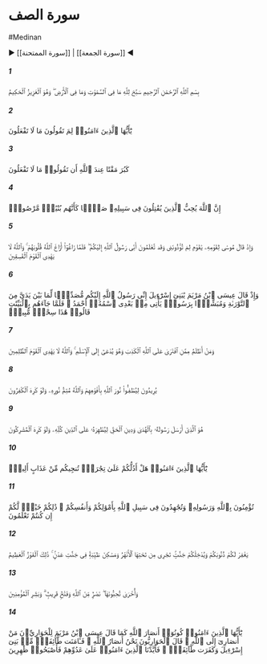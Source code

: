 # سورة الصف
#Medinan
▶ [[سورة الممتحنة]] | [[سورة الجمعة]] ◀
##### 1
<span class="ayah hovertext" data-hover="آنچه در آسمانها و آنچه در زمين است خداوند را نيايش كند، و اوست پيروزمند فرزانه‌">بِسْمِ ٱللَّهِ ٱلرَّحْمَٰنِ ٱلرَّحِيمِ سَبَّحَ لِلَّهِ مَا فِى ٱلسَّمَٰوَٰتِ وَمَا فِى ٱلْأَرْضِ ۖ وَهُوَ ٱلْعَزِيزُ ٱلْحَكِيمُ</span>
##### 2
<span class="ayah hovertext" data-hover="اى مؤمنان چرا چيزى مى‌گوييد كه انجام نمى‌دهيد">يَٰٓأَيُّهَا ٱلَّذِينَ ءَامَنُوا۟ لِمَ تَقُولُونَ مَا لَا تَفْعَلُونَ</span>
##### 3
<span class="ayah hovertext" data-hover="نزد خداوند بس منفور است كه چيزى را بگوييد كه انجام نمى‌دهيد">كَبُرَ مَقْتًا عِندَ ٱللَّهِ أَن تَقُولُوا۟ مَا لَا تَفْعَلُونَ</span>
##### 4
<span class="ayah hovertext" data-hover="در حقيقت خداوند دوست دارد كسانى را كه در راه او صف در صف جهاد مى‌كنند، چنانكه گويى ايشان بنيادى ريخته از سرب‌اند">إِنَّ ٱللَّهَ يُحِبُّ ٱلَّذِينَ يُقَٰتِلُونَ فِى سَبِيلِهِۦ صَفًّۭا كَأَنَّهُم بُنْيَٰنٌۭ مَّرْصُوصٌۭ</span>
##### 5
<span class="ayah hovertext" data-hover="و چنين بود كه موسى به قومش گفت اى قوم من چرا مرا مى‌آزاريد و حال آنكه مى‌دانيد كه پيامبر خداوند به سوى شما هستم، پس چون [از حق‌] برگشتند خدا دلهايشان را برگردانيد، و خداوند نافرمانان را هدايت نمى‌كند">وَإِذْ قَالَ مُوسَىٰ لِقَوْمِهِۦ يَٰقَوْمِ لِمَ تُؤْذُونَنِى وَقَد تَّعْلَمُونَ أَنِّى رَسُولُ ٱللَّهِ إِلَيْكُمْ ۖ فَلَمَّا زَاغُوٓا۟ أَزَاغَ ٱللَّهُ قُلُوبَهُمْ ۚ وَٱللَّهُ لَا يَهْدِى ٱلْقَوْمَ ٱلْفَٰسِقِينَ</span>
##### 6
<span class="ayah hovertext" data-hover="و چنين بود كه عيسى بن مريم گفت اى بنى‌اسرائيل من پيامبر خداوند به سوى شما هستم، [و] استوار دارنده توراتى كه پيشاروى من است و بشارتگر به پيامبرى كه پس از من مى‌آيد و نامش احمد است، و چون بر ايشان پديده‌هاى شگرف آورد، گفتند اين جادوى آشكار است‌">وَإِذْ قَالَ عِيسَى ٱبْنُ مَرْيَمَ يَٰبَنِىٓ إِسْرَٰٓءِيلَ إِنِّى رَسُولُ ٱللَّهِ إِلَيْكُم مُّصَدِّقًۭا لِّمَا بَيْنَ يَدَىَّ مِنَ ٱلتَّوْرَىٰةِ وَمُبَشِّرًۢا بِرَسُولٍۢ يَأْتِى مِنۢ بَعْدِى ٱسْمُهُۥٓ أَحْمَدُ ۖ فَلَمَّا جَآءَهُم بِٱلْبَيِّنَٰتِ قَالُوا۟ هَٰذَا سِحْرٌۭ مُّبِينٌۭ</span>
##### 7
<span class="ayah hovertext" data-hover="و كيست ستمكارتر از كسى كه بر خداوند دروغ بندد، و حال آنكه به سوى اسلام دعوت مى‌گردد، و خداوند قوم ستمكار را هدايت نمى‌كند">وَمَنْ أَظْلَمُ مِمَّنِ ٱفْتَرَىٰ عَلَى ٱللَّهِ ٱلْكَذِبَ وَهُوَ يُدْعَىٰٓ إِلَى ٱلْإِسْلَٰمِ ۚ وَٱللَّهُ لَا يَهْدِى ٱلْقَوْمَ ٱلظَّٰلِمِينَ</span>
##### 8
<span class="ayah hovertext" data-hover="مى‌خواهند نور الهى را با سخنان خويش خاموش كنند و حال آنكه خداوند كمال بخش نور خويش است، ولو آنكه كافران ناخوش داشته باشند">يُرِيدُونَ لِيُطْفِـُٔوا۟ نُورَ ٱللَّهِ بِأَفْوَٰهِهِمْ وَٱللَّهُ مُتِمُّ نُورِهِۦ وَلَوْ كَرِهَ ٱلْكَٰفِرُونَ</span>
##### 9
<span class="ayah hovertext" data-hover="او كسى است كه پيامبرش را با هدايت و دين حق فرستاده است تا آنان را بر همه اديان پيروز گرداند، ولو مشركان ناخوش داشته باشند">هُوَ ٱلَّذِىٓ أَرْسَلَ رَسُولَهُۥ بِٱلْهُدَىٰ وَدِينِ ٱلْحَقِّ لِيُظْهِرَهُۥ عَلَى ٱلدِّينِ كُلِّهِۦ وَلَوْ كَرِهَ ٱلْمُشْرِكُونَ</span>
##### 10
<span class="ayah hovertext" data-hover="اى مؤمنان آيا شما را به داد و ستدى رهنمون شوم كه شما را از عذاب دردناك مى‌رهاند؟">يَٰٓأَيُّهَا ٱلَّذِينَ ءَامَنُوا۟ هَلْ أَدُلُّكُمْ عَلَىٰ تِجَٰرَةٍۢ تُنجِيكُم مِّنْ عَذَابٍ أَلِيمٍۢ</span>
##### 11
<span class="ayah hovertext" data-hover="[و آن اينكه‌] به خداوند و پيامبر او ايمان آوريد و به مال و جان در راه خدا جهاد كنيد، اين، اگر بدانيد، برايتان بهتر است‌">تُؤْمِنُونَ بِٱللَّهِ وَرَسُولِهِۦ وَتُجَٰهِدُونَ فِى سَبِيلِ ٱللَّهِ بِأَمْوَٰلِكُمْ وَأَنفُسِكُمْ ۚ ذَٰلِكُمْ خَيْرٌۭ لَّكُمْ إِن كُنتُمْ تَعْلَمُونَ</span>
##### 12
<span class="ayah hovertext" data-hover="تا بر شما گناهانتان را بيامرزد و شما را به بوستانهايى كه جويباران از فرودست آن جارى است، و خانه‌هاى پاك و پسنديده در بهشتهاى عدن درآورد، اين رستگارى بزرگ است‌">يَغْفِرْ لَكُمْ ذُنُوبَكُمْ وَيُدْخِلْكُمْ جَنَّٰتٍۢ تَجْرِى مِن تَحْتِهَا ٱلْأَنْهَٰرُ وَمَسَٰكِنَ طَيِّبَةًۭ فِى جَنَّٰتِ عَدْنٍۢ ۚ ذَٰلِكَ ٱلْفَوْزُ ٱلْعَظِيمُ</span>
##### 13
<span class="ayah hovertext" data-hover="و [نعمت‌] ديگرى كه آن را خوش داريد يارى از جانب خداوند و پيروزى نزديك، و مؤمنان را بشارت ده‌">وَأُخْرَىٰ تُحِبُّونَهَا ۖ نَصْرٌۭ مِّنَ ٱللَّهِ وَفَتْحٌۭ قَرِيبٌۭ ۗ وَبَشِّرِ ٱلْمُؤْمِنِينَ</span>
##### 14
<span class="ayah hovertext" data-hover="اى مؤمنان ياوران [دين‌] خدا باشيد، چنانكه عيسى بن مريم به حواريون گفت چه كسانى در راه دين خدا ياوران منند؟ حواريون گفتند ما ياوران [دين‌] خداونديم، سپس گروهى از بنى‌اسرائيل ايمان آوردند و گروهى [انكار و] كفرورزيدند، آنگاه مؤمنان را در برابر دشمنشان يارى داديم، و پيروز گرديدند">يَٰٓأَيُّهَا ٱلَّذِينَ ءَامَنُوا۟ كُونُوٓا۟ أَنصَارَ ٱللَّهِ كَمَا قَالَ عِيسَى ٱبْنُ مَرْيَمَ لِلْحَوَارِيِّۦنَ مَنْ أَنصَارِىٓ إِلَى ٱللَّهِ ۖ قَالَ ٱلْحَوَارِيُّونَ نَحْنُ أَنصَارُ ٱللَّهِ ۖ فَـَٔامَنَت طَّآئِفَةٌۭ مِّنۢ بَنِىٓ إِسْرَٰٓءِيلَ وَكَفَرَت طَّآئِفَةٌۭ ۖ فَأَيَّدْنَا ٱلَّذِينَ ءَامَنُوا۟ عَلَىٰ عَدُوِّهِمْ فَأَصْبَحُوا۟ ظَٰهِرِينَ</span>
